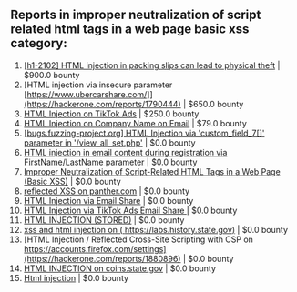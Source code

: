 ## Reports in improper neutralization of script related html tags in a web page basic xss category:
1. [[h1-2102] HTML injection in packing slips can lead to physical theft](https://hackerone.com/reports/1087122) | $900.0 bounty
2. [HTML injection via insecure parameter [https://www.ubercarshare.com/]](https://hackerone.com/reports/1790444) | $650.0 bounty
3. [HTML Injection on TikTok Ads](https://hackerone.com/reports/2299529) | $250.0 bounty
4. [HTML Injection on Company Name on Email](https://hackerone.com/reports/1022655) | $79.0 bounty
5. [[bugs.fuzzing-project.org] HTML Injection via 'custom_field_7[]' parameter in '/view_all_set.php'](https://hackerone.com/reports/903869) | $0.0 bounty
6. [HTML injection in email content during registration via FirstName/LastName parameter](https://hackerone.com/reports/1256496) | $0.0 bounty
7. [Improper Neutralization of Script-Related HTML Tags in a Web Page (Basic XSS)](https://hackerone.com/reports/1440161) | $0.0 bounty
8. [reflected XSS on panther.com](https://hackerone.com/reports/1601140) | $0.0 bounty
9. [HTML Injection via Email Share](https://hackerone.com/reports/1490311) | $0.0 bounty
10. [HTML Injection via TikTok Ads Email Share ](https://hackerone.com/reports/1376990) | $0.0 bounty
11. [HTML INJECTION  (STORED)](https://hackerone.com/reports/1252155) | $0.0 bounty
12. [xss and html injection on ( https://labs.history.state.gov)](https://hackerone.com/reports/1810656) | $0.0 bounty
13. [HTML Injection / Reflected Cross-Site Scripting with CSP on https://accounts.firefox.com/settings](https://hackerone.com/reports/1880896) | $0.0 bounty
14. [HTML INJECTION on coins.state.gov](https://hackerone.com/reports/1844830) | $0.0 bounty
15. [Html injection](https://hackerone.com/reports/2061049) | $0.0 bounty